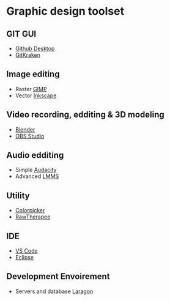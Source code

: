 # Graphic design toolset

## GIT GUI
 - [Github Desktop](https://desktop.github.com/)
 - [GitKraken](https://www.gitkraken.com/)
 
 ## Image editing
 - Raster [GIMP](https://www.gimp.org/)
 - Vector [Inkscape](https://inkscape.org/)
 
 ## Video recording, edditing & 3D modeling
 - [Blender](https://www.blender.org/)
 - [OBS Studio](https://obsproject.com/)
 
 ## Audio edditing
 - Simple [Audacity](https://www.audacityteam.org/)
 - Advanced [LMMS](https://lmms.io/)
 
 ## Utility
 - [Colorpicker](https://colorpicker.fr/)
 - [RawTherapee](https://rawtherapee.com/)
 
 ## IDE
 - [VS Code](https://code.visualstudio.com/)
 - [Eclipse](https://www.eclipse.org/downloads/)
 
 ## Development Envoirement
 - Servers and database [Laragon](https://laragon.org/)
